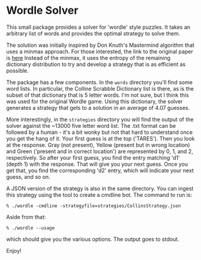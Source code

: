 # Wordle Solver

This small package provides a solver for 'wordle' style puzzles.   It takes an arbitrary list of words and provides the optimal strategy to solve them.

The solution was initially inspired by Don Knuth's Mastermind algorithm that uses a minmax approach.  For those interested, the link to the original paper is [here](http://www.cs.uni.edu/~wallingf/teaching/cs3530/resources/knuth-mastermind.pdf)   Instead of the minmax, it uses the entropy of the remaining dictionary distribution to try and develop a strategy that is as efficient as possible.   


The package has a few components.  In the `words` directory you'll find some word lists.  In particular, the Colline Scrabble Dictionary list is there, as is the subset of that dictionary that is 5 letter words.  I'm not sure, but I think this was used for the original Wordle game.   Using this dictionary, the solver generates a strategy that gets to a solution in an average of 4.07 guesses.

More interestingly, in the `strategies` directory you will find the output of the solver against the ~13000 five letter word list.   The .txt format can be followed by a human - it's a bit wonky but not that hard to understand once you get the hang of it.   Your first guess is at the top ('TARES').  Then you look at the response.   Gray (not present), Yellow (present but in wrong location) and Green ('present and in correct location') are represented by 0, 1, and 2, respectively.   So after your first guess, you find the entry matching 'd1' (depth 1) with the response.   That will give you your next guess.  Once you get that, you find the corresponding 'd2' entry, which will indicate your next guess, and so on.   

A JSON version of the strategy is also in the same directory.   You can ingest this strategy using the tool to create a cmdline bot.   The command to run is:

`% ./wordle -cmdline -strategyfile=strategies/CollinsStrategy.json`

Aside from that: 

`% ./wordle --usage`

which should give you the various options.  The output goes to stdout.

Enjoy!